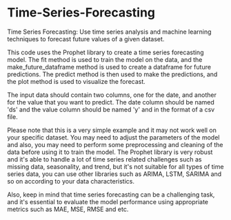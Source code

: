 # Time-Series-Forecasting
Time Series Forecasting: Use time series analysis and machine learning techniques to forecast future values of a given dataset.

This code uses the Prophet library to create a time series forecasting model. The fit method is used to train the model on the data, and the make_future_dataframe method is used to create a dataframe for future predictions. The predict method is then used to make the predictions, and the plot method is used to visualize the forecast.

The input data should contain two columns, one for the date, and another for the value that you want to predict. The date column should be named 'ds' and the value column should be named 'y' and in the format of a csv file.

Please note that this is a very simple example and it may not work well on your specific dataset. You may need to adjust the parameters of the model and also, you may need to perform some preprocessing and cleaning of the data before using it to train the model. The Prophet library is very robust and it's able to handle a lot of time series related challenges such as missing data, seasonality, and trend, but it's not suitable for all types of time series data, you can use other libraries such as ARIMA, LSTM, SARIMA and so on according to your data characteristics.

Also, keep in mind that time series forecasting can be a challenging task, and it's essential to evaluate the model performance using appropriate metrics such as MAE, MSE, RMSE and etc.

